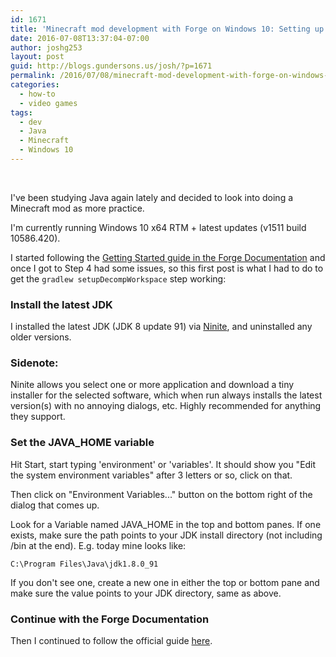 ```yaml
---
id: 1671
title: 'Minecraft mod development with Forge on Windows 10: Setting up the Java Development Kit'
date: 2016-07-08T13:37:04-07:00
author: joshg253
layout: post
guid: http://blogs.gundersons.us/josh/?p=1671
permalink: /2016/07/08/minecraft-mod-development-with-forge-on-windows-10-setting-up-the-java-development-kit/
categories:
  - how-to
  - video games
tags:
  - dev
  - Java
  - Minecraft
  - Windows 10
---
```

&nbsp;

I've been studying Java again lately and decided to look into doing a Minecraft mod as more practice.

I'm currently running Windows 10 x64 RTM + latest updates (v1511 build 10586.420).

I started following the <a href="http://mcforge.readthedocs.io/en/latest/gettingstarted/">Getting Started guide in the Forge Documentation</a> and once I got to Step 4 had some issues, so this first post is what I had to do to get the <code>gradlew setupDecompWorkspace</code> step working:
<h3>Install the latest JDK</h3>
I installed the latest JDK (JDK 8 update 91) via <a href="https://ninite.com/">Ninite</a>, and uninstalled any older versions.
<div class="panel panel-default">
<div class="panel-heading">
<h3 class="panel-title">Sidenote:</h3>
</div>
<div class="panel-body">Ninite allows you select one or more application and download a tiny installer for the selected software, which when run always installs the latest version(s) with no annoying dialogs, etc. Highly recommended for anything they support.</div>
</div>
<h3>Set the JAVA_HOME variable</h3>
Hit Start, start typing 'environment' or 'variables'. It should show you "Edit the system environment variables" after 3 letters or so, click on that.

Then click on "Environment Variables..." button on the bottom right of the dialog that comes up.

Look for a Variable named JAVA_HOME in the top and bottom panes. If one exists, make sure the path points to your JDK install directory (not including /bin at the end). E.g. today mine looks like:

<code>C:\Program Files\Java\jdk1.8.0_91</code>

If you don't see one, create a new one in either the top or bottom pane and make sure the value points to your JDK directory, same as above.
<h3>Continue with the Forge Documentation</h3>
Then I continued to follow the official guide <a href="http://mcforge.readthedocs.io/en/latest/gettingstarted/">here</a>.

&nbsp;